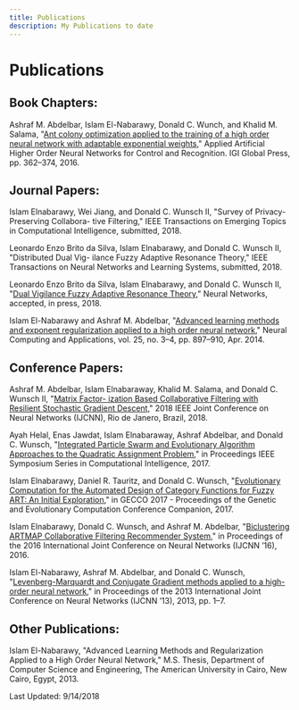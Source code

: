 ```yaml
---
title: Publications
description: My Publications to date
---
```


# Publications

## Book Chapters:

Ashraf M. Abdelbar, Islam El-Nabarawy, Donald C. Wunch, and Khalid M. Salama, "[Ant colony
optimization applied to the training of a high order neural network with
adaptable exponential weights][1]," Applied Artificial Higher Order Neural
Networks for Control and Recognition. IGI Global Press, pp. 362–374, 2016.

## Journal Papers:

Islam Elnabarawy, Wei Jiang, and Donald C. Wunsch II, "Survey of Privacy-Preserving Collabora-
tive Filtering," IEEE Transactions on Emerging Topics in Computational Intelligence, submitted, 2018.

Leonardo Enzo Brito da Silva, Islam Elnabarawy, and Donald C. Wunsch II, "Distributed Dual Vig-
ilance Fuzzy Adaptive Resonance Theory," IEEE Transactions on Neural Networks and Learning
Systems, submitted, 2018.

Leonardo Enzo Brito da Silva, Islam Elnabarawy, and Donald C. Wunsch II, "[Dual Vigilance Fuzzy
Adaptive Resonance Theory][7]," Neural Networks, accepted, in press, 2018.

Islam El-Nabarawy and Ashraf M. Abdelbar, "[Advanced learning methods and exponent
regularization applied to a high order neural network][2]," Neural Computing and Applications,
vol. 25, no. 3–4, pp. 897–910, Apr. 2014.

## Conference Papers:

Ashraf M. Abdelbar, Islam Elnabaraway, Khalid M. Salama, and Donald C. Wunsch II, "[Matrix Factor-
ization Based Collaborative Filtering with Resilient Stochastic Gradient Descent][8]," 2018 IEEE
Joint Conference on Neural Networks (IJCNN), Rio de Janero, Brazil, 2018.

Ayah Helal, Enas Jawdat, Islam Elnabaraway, Ashraf Abdelbar, and Donald C. Wunsch, "[Integrated
Particle Swarm and Evolutionary Algorithm Approaches to the Quadratic Assignment
Problem][3]," in Proceedings IEEE Symposium Series in Computational Intelligence, 2017.

Islam Elnabarawy, Daniel R. Tauritz, and Donald C. Wunsch, "[Evolutionary
Computation for the Automated Design of Category Functions for Fuzzy ART: An
Initial Exploration][4]," in GECCO 2017 - Proceedings of the Genetic and Evolutionary
Computation Conference Companion, 2017.

Islam Elnabarawy, Donald C. Wunsch, and Ashraf M. Abdelbar, "[Biclustering ARTMAP
Collaborative Filtering Recommender System][5]," in Proceedings of the 2016
International Joint Conference on Neural Networks (IJCNN ’16), 2016.

Islam El-Nabarawy, Ashraf M. Abdelbar, and Donald C. Wunsch, "[Levenberg-Marquardt and
Conjugate Gradient methods applied to a high-order neural network][6]," in
Proceedings of the 2013 International Joint Conference on Neural Networks
(IJCNN ’13), 2013, pp. 1–7.

## Other Publications:

Islam El-Nabarawy, "Advanced Learning Methods and Regularization Applied
to a High Order Neural Network," M.S. Thesis, Department of Computer Science
and Engineering, The American University in Cairo, New Cairo, Egypt, 2013.


Last Updated: 9/14/2018

[1]: https://www.igi-global.com/chapter/ant-colony-optimization-applied-to-the-training-of-a-high-order-neural-network-with-adaptable-exponential-weights/152111
[2]: https://link.springer.com/article/10.1007/s00521-014-1563-7
[3]: https://ieeexplore.ieee.org/document/8280797/
[4]: https://dl.acm.org/citation.cfm?id=3082056
[5]: http://ieeexplore.ieee.org/document/7727578/
[6]: https://ieeexplore.ieee.org/document/6707004/
[7]: https://www.sciencedirect.com/science/article/pii/S0893608018302776?via%3Dihub
[8]: https://ieeexplore.ieee.org/document/8489528
